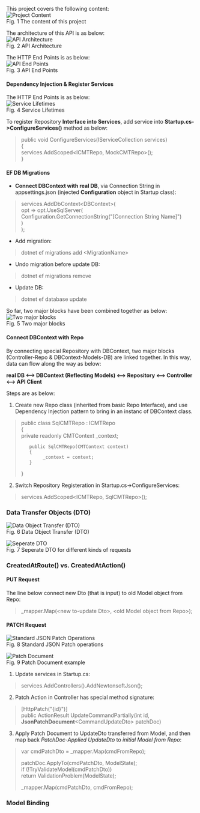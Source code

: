 This project covers the following content:  
![Project Content](https://github.com/sharship/ASP.Net-Core-3.1-MVC-REST-API/blob/master/External%20Resource/Content.PNG "Project Content")  
Fig. 1 The content of this project  

The architecture of this API is as below:  
![API Architecture](https://github.com/sharship/ASP.Net-Core-3.1-MVC-REST-API/blob/master/External%20Resource/Architecture.PNG "API Architecture")  
Fig. 2 API Architecture  

The HTTP End Points is as below:  
![API End Points](https://github.com/sharship/ASP.Net-Core-3.1-MVC-REST-API/blob/master/External%20Resource/API-End-Points.PNG "API End Points")  
Fig. 3 API End Points  


#### Dependency Injection & Register Services
The HTTP End Points is as below:  
![Service Lifetimes](https://github.com/sharship/ASP.Net-Core-3.1-MVC-REST-API/blob/master/External%20Resource/Service_Lifetimes.PNG "Service Lifetimes")  
Fig. 4 Service Lifetimes  

To register Repository **Interface into Services**, add service into **Startup.cs->ConfigureServices()** method as below:  
> public void ConfigureServices(IServiceCollection services)  
> {  
>      services.AddScoped<ICMTRepo, MockCMTRepo>();  
> }  

#### EF DB Migrations  
* **Connect DBContext with real DB**, via Connection String in appsettings.json (injected **Configuration** object in Startup class):  
> services.AddDbContext\<DBContext\>(  
>     opt => opt.UseSqlServer(  
>         Configuration.GetConnectionString("[Connection String Name]")  
>     )  
> );  


* Add migration:  
> dotnet ef migrations add \<MigrationName\>  

* Undo migration before update DB:  
> dotnet ef migrations remove  

* Update DB:  
> dotnet ef database update  

So far, two major blocks have been combined together as below:    
![Two major blocks](https://github.com/sharship/ASP.Net-Core-3.1-MVC-REST-API/blob/master/External%20Resource/Two_Major_Blocks.png "Two major blocks")  
Fig. 5 Two major blocks  

#### Connect DBContext with Repo
By connecting special Repository with DBContext, two major blocks (Controller-Repo & DBContext-Models-DB) are linked together. In this way, data can flow along the way as below:  

**real DB <--> DBContext (Reflecting Models) <--> Repository <--> Controller <--> API Client**  

Steps are as below:  
1. Create new Repo class (inherited from basic Repo Interface), and use Dependency Injection pattern to bring in an instanc of DBContext class.  
>    public class SqlCMTRepo : ICMTRepo  
>    {  
>        private readonly CMTContext _context;  
>   
>        public SqlCMTRepo(CMTContext context)  
>        {  
>             _context = context;  
>        }  
>    }  

2. Switch Repository Registeration in Startup.cs->ConfigureServices:  
> services.AddScoped\<ICMTRepo, SqlCMTRepo\>();

### Data Transfer Objects (DTO)
![Data Object Transfer (DTO)](https://github.com/sharship/ASP.Net-Core-3.1-MVC-REST-API/blob/master/External%20Resource/DTO.PNG "Data Object Transfer (DTO)")  
Fig. 6 Data Object Transfer (DTO)  

![Seperate DTO](https://github.com/sharship/ASP.Net-Core-3.1-MVC-REST-API/blob/master/External%20Resource/Seperate_DTOs.PNG "Seperate DTO")  
Fig. 7 Seperate DTO for different kinds of requests  

### CreatedAtRoute() vs. CreatedAtAction()


#### PUT Request
The line below connect new Dto (that is input) to old Model object from Repo:  
> _mapper.Map(\<new to-update Dto\>, \<old Model object from Repo\>);

#### PATCH Request
![Standard JSON Patch Operations](https://github.com/sharship/ASP.Net-Core-3.1-MVC-REST-API/blob/master/External%20Resource/JSON_Patch.PNG "Standard JSON Patch Operations")  
Fig. 8 Standard JSON Patch operations  

![Patch Document](https://github.com/sharship/ASP.Net-Core-3.1-MVC-REST-API/blob/master/External%20Resource/PatchDocument.PNG "Patch Document")  
Fig. 9 Patch Document example  

1. Update services in Startup.cs:  
> services.AddControllers().AddNewtonsoftJson();
2. Patch Action in Controller has special method signature:  
> [HttpPatch("{id}")]  
> public ActionResult UpdateCommandPartially(int id, **JsonPatchDocument**\<CommandUpdateDto\> patchDoc)  
3. Apply Patch Document to UpdateDto transferred from Model, and then map back *PatchDoc-Applied UpdateDto* to *initial Model from Repo*:   
> var cmdPatchDto = _mapper.Map<CommandUpdateDto>(cmdFromRepo);  
>   
> patchDoc.ApplyTo(cmdPatchDto, ModelState);  
> if (!TryValidateModel(cmdPatchDto))  
>     return ValidationProblem(ModelState);  
>   
> _mapper.Map(cmdPatchDto, cmdFromRepo);  



### Model Binding
